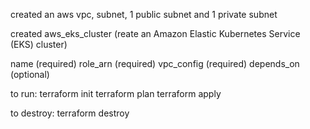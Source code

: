 created an aws vpc, subnet, 1 public subnet and 1 private subnet

created aws_eks_cluster (reate an Amazon Elastic Kubernetes Service (EKS) cluster)

  name (required)
  role_arn (required)
  vpc_config (required)
  depends_on (optional)


to run: 
        terraform init
        terraform plan
        terraform apply

to destroy:
           terraform destroy